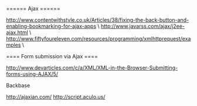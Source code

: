 ====== Ajax ======

http://www.contentwithstyle.co.uk/Articles/38/fixing-the-back-button-and-enabling-bookmarking-for-ajax-apps \\
http://www.javarss.com/ajax/j2ee-ajax.html \\
http://www.fiftyfoureleven.com/resources/programming/xmlhttprequest/examples \\


==== Form submission via Ajax ====

http://www.devarticles.com/c/a/XML/XML-in-the-Browser-Submitting-forms-using-AJAX/5/

Backbase

http://ajaxian.com/
http://script.aculo.us/